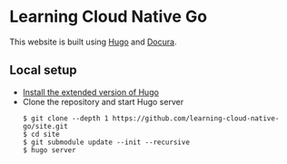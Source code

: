 # Learning Cloud Native Go

This website is built using [Hugo](https://gohugo.io/) and [Docura](https://docura.github.io/).

## Local setup
- [Install the extended version of Hugo](https://gohugo.io/getting-started/installing/)
- Clone the repository and start Hugo server
    ```
    $ git clone --depth 1 https://github.com/learning-cloud-native-go/site.git
    $ cd site
    $ git submodule update --init --recursive
    $ hugo server
    ```